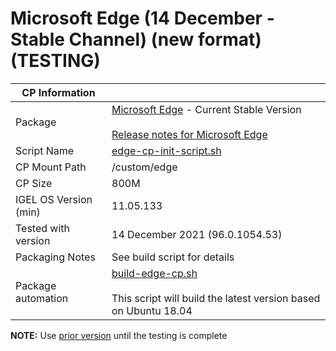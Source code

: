 # Microsoft Edge (14 December - Stable Channel) (new format) (TESTING)

|  CP Information |            |
|-----------------|------------|
| Package | [Microsoft Edge](https://www.microsoft.com/en-us/edge) - Current Stable Version <br /><br /> [Release notes for Microsoft Edge](https://docs.microsoft.com/en-us/deployedge/microsoft-edge-relnote-stable-channel) |
| Script Name | [edge-cp-init-script.sh](build/edge-cp-init-script.sh) |
| CP Mount Path | /custom/edge |
| CP Size | 800M |
| IGEL OS Version (min) | 11.05.133 |
| Tested with version | 14 December 2021 (96.0.1054.53) |
| Packaging Notes | See build script for details |
| Package automation | [build-edge-cp.sh](build/build-edge-cp.sh) <br /><br /> This script will build the latest version based on Ubuntu 18.04 |

**NOTE:** Use [prior version](https://github.com/IGEL-Community/IGEL-Custom-Partitions/tree/master/CP_Source/Browsers/Microsoft_Edge) until the testing is complete
